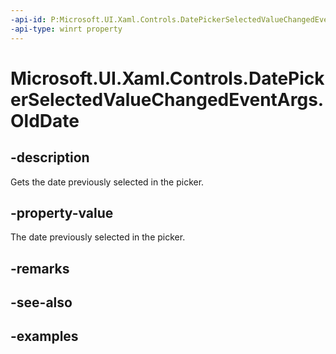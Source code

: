 ```yaml
---
-api-id: P:Microsoft.UI.Xaml.Controls.DatePickerSelectedValueChangedEventArgs.OldDate
-api-type: winrt property
---
```


<!-- Property syntax.
public IReference<DateTime> OldDate { get; }
-->

# Microsoft.UI.Xaml.Controls.DatePickerSelectedValueChangedEventArgs.OldDate

## -description

Gets the date previously selected in the picker.

## -property-value

The date previously selected in the picker.

## -remarks

## -see-also

## -examples

